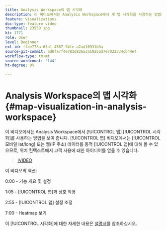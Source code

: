 ```yaml
---
title: Analysis Workspace의 맵 시각화
description: 이 비디오에서는 Analysis Workspace에서 새 맵 시각화를 사용하는 방법을 보여줍니다. 맵 비디오를 사용하면 모바일(lat/long) 또는 웹(IP 주소) 데이터를 다이내믹 맵에 대해 볼 수 있으므로 위치 컨텍스트에서 고객 사용에 대한 아이디어를 얻을 수 있습니다.
feature: Visualizations
doc-type: feature video
thumbnail: 23559.jpg
kt: 1771
role: User
level: Beginner
exl-id: ffae778a-63a1-4587-94fe-a2ad16931b3a
source-git-commit: ad0fa7f4e781d826a3a10a5ad7e7022334cb44e4
workflow-type: tm+mt
source-wordcount: '144'
ht-degree: 0%

---
```


#   Analysis Workspace의 맵 시각화 {#map-visualization-in-analysis-workspace}

이 비디오에서는 Analysis Workspace에서 [!UICONTROL 맵] [!UICONTROL 시각화]를 사용하는 방법을 보여 줍니다. [!UICONTROL 맵] 비디오에서는 [!UICONTROL 모바일 lat/long] 또는 웹(IP 주소) 데이터를 동적 [!UICONTROL 맵]에 대해 볼 수 있으므로, 위치 컨텍스트에서 고객 사용에 대한 아이디어를 얻을 수 있습니다.

>[!VIDEO](https://video.tv.adobe.com/v/23559/?quality=12)

이 비디오의 섹션:

0:00 - 기능 개요 및 설정

1:05 - [!UICONTROL 맵]과 상호 작용

2:55 - [!UICONTROL 맵] 설정 조정

7:00 - Heatmap 보기

이 [!UICONTROL 시각화]에 대한 자세한 내용은 [설명서](https://experienceleague.adobe.com/docs/analytics/analyze/analysis-workspace/visualizations/map-visualization.html?lang=en)를 참조하십시오.
